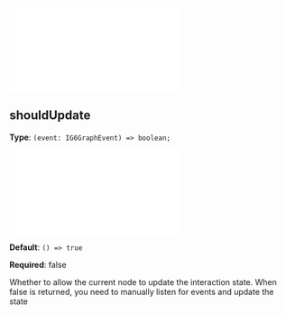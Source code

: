 <embed src="./BehaviorShouldBegin.en.md"></embed>

## shouldUpdate

**Type**: `(event: IG6GraphEvent) => boolean;`

<embed src="./IG6GraphEvent.en.md"></embed>

**Default**: `() => true`

**Required**: false

Whether to allow the current node to update the interaction state. When false is returned, you need to manually listen for events and update the state
